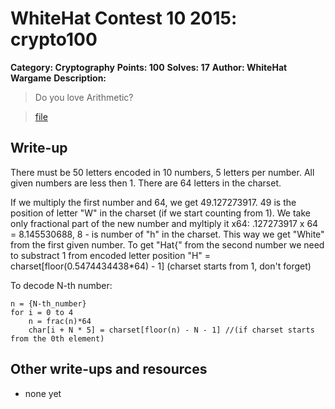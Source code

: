 # WhiteHat Contest 10 2015: crypto100

**Category: Cryptography**
**Points: 100**
**Solves: 17**
**Author: WhiteHat Wargame**
**Description:**

> Do you love Arithmetic?

> [file](crypto100_c3747ddbe535de5601206babb456191b)


## Write-up

There must be 50 letters encoded in 10 numbers, 5 letters per number. All given numbers are less then 1. There are 64 letters in the charset.

If we multiply the first number and 64, we get 49.127273917. 49 is the position of letter "W" in the charset (if we start counting from 1). We take only fractional part of the new number and myltiply it x64:
.127273917 x 64 = 8.145530688, 8 - is number of "h" in the charset. This way we get "White" from the first given number. To get "Hat{" from the second number we need to substract 1 from encoded letter position
"H" = charset\[floor(0.5474434438*64) - 1\] (charset starts from 1, don't forget)

To decode N-th number:

    n = {N-th_number}
    for i = 0 to 4
        n = frac(n)*64
        char[i + N * 5] = charset[floor(n) - N - 1] //(if charset starts from the 0th element)

## Other write-ups and resources

* none yet
